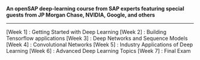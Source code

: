 
**An openSAP deep-learning course from SAP experts featuring special guests from JP Morgan Chase, NVIDIA, Google, and others**
*********************************


[Week 1] : Getting Started with Deep Learning
[Week 2] : Building Tensorflow applications
[Week 3] : Deep Networks and Sequence Models
[Week 4] : Convolutional Networks
[Week 5] : Industry Applications of Deep Learning
[Week 6] : Advanced Deep Learning Topics
[Week 7] : Final Exam
